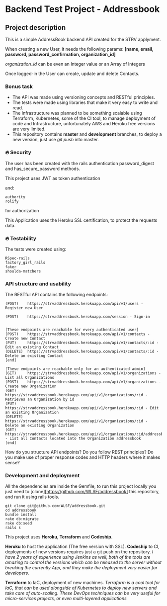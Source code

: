 [firebase-url]: https://firebase.com
[rfc-http-url]: https://www.ietf.org/rfc/rfc2616.txt
[base-url]: https://strvaddressbook.herokuapp.com/

# Backend Test Project - Addressbook

## Project description

This is a simple AddressBook backend API created for the STRV applyment.

When creating a new User, it needs the following params: **[name, email, password, password_confirmation, organization_id]**

*organization_id* can be even an Integer value or an Array of Integers

Once logged-in the User can create, update and delete Contacts.

### Bonus task

- The API was made using versioning concepts and RESTful principles.
- The tests were made using libraries that make it very easy to write and read.
- The Infrastructure was planned to be something scalable using Terraform, Kubernetes, some of the CI tool, to manage deployment of code and Infrastructure, unfortunately AWS and Heroku free versions are very limited.
- This repository contains **master** and **development** branches, to deploy a new version, just use *git push* into master.


### 🔥 Security

The user has been created with the rails authentication password_digest and has_secure_password methods.

This project uses JWT as token authentication

and:
```
authority
rolify
```
for authorization

This Application uses the Heroku SSL certification, to protect the requests data.

### 🔥 Testability

The tests were created using:
```
RSpec-rails
factory_girl_rails
faker
shoulda-matchers
```

### API structure and usability

The RESTful API contains the following endpoints:

```
(POST)    https://strvaddressbook.herokuapp.com/api/v1/users - Register new User

(POST)    https://strvaddressbook.herokuapp.com/session - Sign-in


[These endpoints are reachable for every authenticated user]
(POST)    https://strvaddressbook.herokuapp.com/api/v1/contacts - Create new Contact
(PUT)     https://strvaddressbook.herokuapp.com/api/v1/contacts/:id - Edit an existing Contact
(DELETE)  https://strvaddressbook.herokuapp.com/api/v1/contacts/:id - Delete an existing Contact
[end]

[These endpoints are reachable only for an authenticated admin]
(GET)     https://strvaddressbook.herokuapp.com/api/v1/organizations - List all Organizations
(POST)    https://strvaddressbook.herokuapp.com/api/v1/organizations - Create new Organization
(GET)     https://strvaddressbook.herokuapp.com/api/v1/organizations/:id - Retrieves an Organization by id
(PUT)     https://strvaddressbook.herokuapp.com/api/v1/organizations/:id - Edit an existing Organization
(DELETE)  https://strvaddressbook.herokuapp.com/api/v1/organizations/:id - Delete an existing Organization
(GET)     https://strvaddressbook.herokuapp.com/api/v1/organizations/:id/addressbook - List all Contacts located into the Organization addressbook
[end]
```

How do you structure API endpoints? Do you follow REST principles? Do you make use of proper response codes and HTTP headers where it makes sense?

### Development and deployment

All the dependencies are inside the Gemfile, to run this project locally you just need to [clone][https://github.com/WLSF/addressbook] this repository, and run it using rails tools.

```
git clone git@github.com:WLSF/addressbook.git
cd addressbook
bundle install
rake db:migrate
rake db:seed
rails s
```

This project uses **Heroku**, **Terraform** and **Codeship**.

**Heroku** to host the application (The free version with SSL).
**Codeship** to CI, deployments of new versions requires just a git push on the repository.
*I have 2 years of experience using Jenkins as well, both of the tools are amazing to control the versions which can be released to the server without breaking the currently App, and they make the deployment very easier for developers.*

**Terraform** to IaC, deployment of new machines.
*Terraform is a cool tool for IaC, that can be used alongside of Kubernetes to deploy new servers and take care of auto-scaling. These DevOps techniques can be very useful for micro-services projects, or even multi-layered applications*
